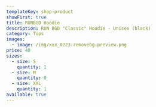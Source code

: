 ```yaml
---
templateKey: shop-product
showFirst: true
title: RUNBGD Hoodie
description: RUN BGD "Classic" Hoodie - Unisex (black)
category: Tops
images:
  - image: /img/xxx_0223-removebg-preview.png
price: 40
sizes:
  - size: S
    quantity: 1
  - size: M
    quantity: 0
  - size: XXL
    quantity: 1
available: true
---
```

